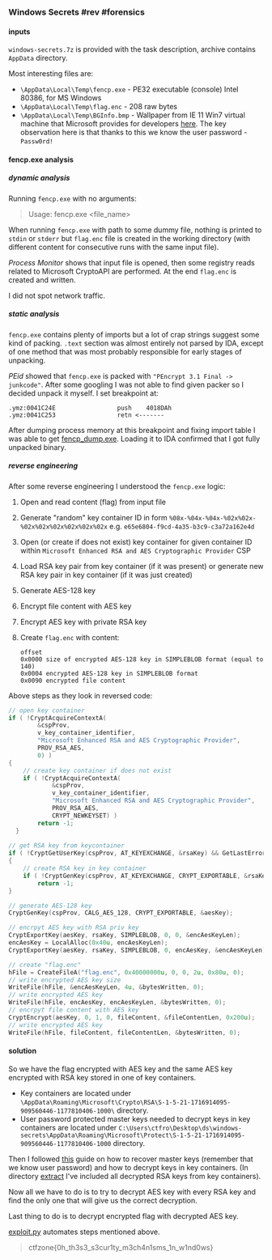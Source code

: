 ### Windows Secrets #rev #forensics

#### inputs 

`windows-secrets.7z` is provided with the task description, archive contains `AppData` directory.

Most interesting files are:

- `\AppData\Local\Temp\fencp.exe` - PE32 executable (console) Intel 80386, for MS Windows
- `\AppData\Local\Temp\flag.enc` - 208 raw bytes
- `\AppData\Local\Temp\BGInfo.bmp` - Wallpaper from IE 11 Win7 virtual machine that Microsoft provides for developers [here](https://developer.microsoft.com/en-us/microsoft-edge/tools/vms/). The key observation here is that thanks to this we know the user password - `Passw0rd!`

#### fencp.exe analysis

##### dynamic analysis

Running `fencp.exe` with no arguments:

> Usage: fencp.exe <file_name>

When running `fencp.exe` with path to some dummy file, nothing is printed to `stdin` or `stderr` but `flag.enc` file is created in the working directory (with different content for consecutive runs with the same input file).

*Process Monitor* shows that input file is opened, then some registry reads related to Microsoft CryptoAPI are performed. At the end `flag.enc` is created and written.

I did not spot network traffic.

##### static analysis

`fencp.exe` contains plenty of imports but a lot of crap strings suggest some kind of packing. `.text` section was almost entirely not parsed by IDA, except of one method that was most probably responsible for early stages of unpacking.

*PEid* showed that `fencp.exe` is packed with `"PEncrypt 3.1 Final -> junkcode"`. After some googling I was not able to find given packer so I decided unpack it myself. I set breakpoint at:

```
.ymz:0041C24E                 push    4018DAh
.ymz:0041C253                 retn <-------
```

After dumping process memory at this breakpoint and fixing import table I was able to get [fencp_dump.exe](./fencp_dump.exe). Loading it to IDA confirmed that I got fully unpacked binary.

##### reverse engineering

After some reverse engineering I understood the `fencp.exe` logic:

1. Open and read content (flag) from input file

2. Generate "random" key container ID in form `%08x-%04x-%04x-%02x%02x-%02x%02x%02x%02x%02x%02x` e.g. `e65e6804-f9cd-4a35-b3c9-c3a72a162e4d `

3. Open (or create if does not exist) key container for given container ID within `Microsoft Enhanced RSA and AES Cryptographic Provider` CSP

4. Load RSA key pair from key container (if it was present) or generate new RSA key pair in key container (if it was just created)

5. Generate AES-128 key

6. Encrypt file content with AES key

7. Encrypt AES key with private RSA key

8. Create `flag.enc` with content:

    ```
    offset
    0x0000 size of encrypted AES-128 key in SIMPLEBLOB format (equal to 140)
    0x0004 encrypted AES-128 key in SIMPLEBLOB format
    0x0090 encrypted file content
    ```

Above steps as they look in reversed code:

```c
// open key container
if ( !CryptAcquireContextA(
        &cspProv, 
        v_key_container_identifier, 
        "Microsoft Enhanced RSA and AES Cryptographic Provider", 
        PROV_RSA_AES, 
        0) )
{
	// create key container if does not exist
    if ( !CryptAcquireContextA(
            &cspProv,
            v_key_container_identifier,
            "Microsoft Enhanced RSA and AES Cryptographic Provider",
            PROV_RSA_AES,
            CRYPT_NEWKEYSET) )
        return -1;
  }
  
// get RSA key from keycontainer
if ( !CryptGetUserKey(cspProv, AT_KEYEXCHANGE, &rsaKey) && GetLastError() == NTE_NO_KEY )
{
	// create RSA key in key container
    if ( !CryptGenKey(cspProv, AT_KEYEXCHANGE, CRYPT_EXPORTABLE, &rsaKey) )
        return -1;
}

// generate AES-128 key
CryptGenKey(cspProv, CALG_AES_128, CRYPT_EXPORTABLE, &aesKey);

// encrpyt AES key with RSA priv key
CryptExportKey(aesKey, rsaKey, SIMPLEBLOB, 0, 0, &encAesKeyLen);
encAesKey = LocalAlloc(0x40u, encAesKeyLen);
CryptExportKey(aesKey, rsaKey, SIMPLEBLOB, 0, encAesKey, &encAesKeyLen);

// create "flag.enc"
hFile = CreateFileA("flag.enc", 0x40000000u, 0, 0, 2u, 0x80u, 0);
// write encrypted AES key size
WriteFile(hFile, &encAesKeyLen, 4u, &bytesWritten, 0);
// write encrypted AES key
WriteFile(hFile, encAesKey, encAesKeyLen, &bytesWritten, 0);
// encrpyt file content with AES key
CryptEncrypt(aesKey, 0, 1, 0, fileContent, &fileContentLen, 0x200u);
// write encrypted AES key
WriteFile(hFile, fileContent, fileContentLen, &bytesWritten, 0);

```

#### solution

So we have the flag encrypted with AES key and the same AES key encrypted with RSA key stored in one of key containers. 

- Key containers are located under `\AppData\Roaming\Microsoft\Crypto\RSA\S-1-5-21-1716914095-909560446-1177810406-1000\` directory.
- User password protected master keys needed to decrypt keys in key containers are located under `C:\Users\ctfro\Desktop\ds\windows-secrets\AppData\Roaming\Microsoft\Protect\S-1-5-21-1716914095-909560446-1177810406-1000` directory.

Then I followed [this](https://github.com/gentilkiwi/mimikatz/wiki/howto-~-decrypt-EFS-files) guide on how to recover master keys (remember that we know user password) and how to decrypt keys in key containers. (In directory [extract](./extract) I've included all decrypted RSA keys from key containers).

Now all we have to do is to try to decrypt AES key with every RSA key and find the only one that will give us the correct decryption.

Last thing to do is to decrypt encrypted flag with decrypted AES key.

[exploit.py](./exploit.py) automates steps mentioned above.

> ctfzone{0h_th3s3_s3cur1ty_m3ch4n1sms_1n_w1nd0ws}

